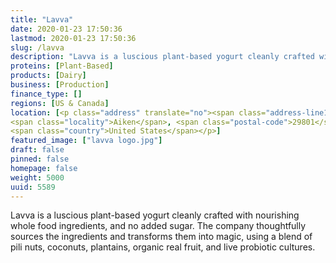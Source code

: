 ```yaml
---
title: "Lavva"
date: 2020-01-23 17:50:36
lastmod: 2020-01-23 17:50:36
slug: /lavva
description: "Lavva is a luscious plant-based yogurt cleanly crafted with nourishing whole food ingredients, and no added sugar. The company thoughtfully sources the ingredients and transforms them into magic, using a blend of pili nuts, coconuts, plantains, organic real fruit, and live probiotic cultures."
proteins: [Plant-Based]
products: [Dairy]
business: [Production]
finance_type: []
regions: [US & Canada]
location: [<p class="address" translate="no"><span class="address-line1">Azalea Place Southeast</span><br>
<span class="locality">Aiken</span>, <span class="postal-code">29801</span><br>
<span class="country">United States</span></p>]
featured_image: ["lavva logo.jpg"]
draft: false
pinned: false
homepage: false
weight: 5000
uuid: 5589
---
```

<p>Lavva is a luscious plant-based yogurt cleanly crafted with nourishing whole food ingredients, and no added sugar. The company thoughtfully sources the ingredients and transforms them into magic, using a blend of pili nuts, coconuts, plantains, organic real fruit, and live probiotic cultures.</p>
